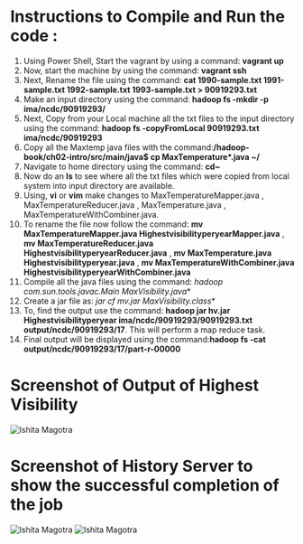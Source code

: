 # Instructions to Compile and Run the code :

1. Using Power Shell, Start the vagrant by using a command: **vagrant up**
2. Now, start the machine by using the command: **vagrant ssh**
3. Next, Rename the file using the command: **cat 1990-sample.txt 1991-sample.txt 1992-sample.txt 1993-sample.txt > 90919293.txt**
4. Make an input directory using the command: **hadoop fs -mkdir -p ima/ncdc/90919293/**
5. Next, Copy from your Local machine all the txt files to the input directory using the command: **hadoop fs -copyFromLocal 90919293.txt ima/ncdc/90919293**
6. Copy all the Maxtemp java files with the command:**/hadoop-book/ch02-intro/src/main/java$ cp MaxTemperature*.java ~/**
7. Navigate to home directory using the command: **cd~**
8. Now do an **ls** to see where all the txt files which were copied from local system into input directory are available. 
9. Using, **vi** or **vim** make changes to MaxTemperatureMapper.java , MaxTemperatureReducer.java , MaxTemperature.java , MaxTemperatureWithCombiner.java.
10. To rename the file now follow the command: **mv MaxTemperatureMapper.java HighestvisibilityperyearMapper.java** ,
                                               **mv MaxTemperatureReducer.java HighestvisibilityperyearReducer.java** ,
                                               **mv MaxTemperature.java Highestvisibilityperyear.java** ,
                                               **mv MaxTemperatureWithCombiner.java HighestvisibilityperyearWithCombiner.java**
11. Compile all the java files using the command: **hadoop com.sun.tools.javac.Main MaxVisibility*.java**
12. Create a jar file as: **jar cf mv.jar MaxVisibility*.class**
13. To, find the output use the command: **hadoop jar hv.jar Highestvisibilityperyear ima/ncdc/90919293/90919293.txt output/ncdc/90919293/17**. This will perform a map reduce task. 
14. Final output will be displayed using the command:**hadoop fs -cat output/ncdc/90919293/17/part-r-00000** 

                                         
                                         

# Screenshot of Output of Highest Visibility
![Ishita Magotra](https://github.com/illinoistech-itm/imagotra/blob/master/ITMD-521/Week-05/item-one/output.JPG)







# Screenshot of History Server to show the successful completion of the job
![Ishita Magotra](https://github.com/illinoistech-itm/imagotra/blob/master/ITMD-521/Week-05/item-one/Jobhistory.JPG)
![Ishita Magotra](https://github.com/illinoistech-itm/imagotra/blob/master/ITMD-521/Week-05/item-one/JH1.JPG)
